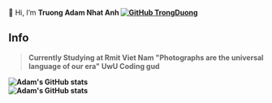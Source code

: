  👋 Hi, I’m <strong>Truong Adam Nhat Anh<strong>
  [![GitHub TrongDuong](https://img.shields.io/github/followers/adamtruong?label=follow&style=social)](https://github.com/adamtruong)
## Info

> Currently Studying at Rmit Viet Nam
> "Photographs are the universal language of our era"
> UwU Coding gud

![Adam's GitHub stats](https://github-readme-stats.vercel.app/api?username=adamtruong&theme=aura_dark&show_icons=true) <br>
![Adam's GitHub stats](https://github-readme-stats.vercel.app/api/top-langs?username=adamtruong&show_icons=true&locale=en&layout=compact&hide_border=true&theme=aura_dark)

